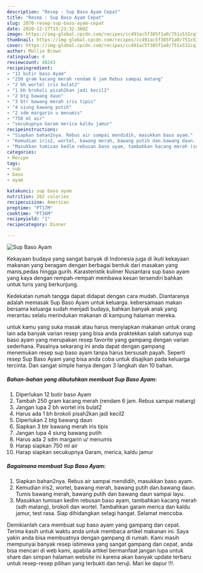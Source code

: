 ```yaml
---
description: "Resep : Sup Baso Ayam Cepat"
title: "Resep : Sup Baso Ayam Cepat"
slug: 2070-resep-sup-baso-ayam-cepat
date: 2020-12-17T15:23:32.300Z
image: https://img-global.cpcdn.com/recipes/cc491ac5f385f1a0/751x532cq70/sup-baso-ayam-foto-resep-utama.jpg
thumbnail: https://img-global.cpcdn.com/recipes/cc491ac5f385f1a0/751x532cq70/sup-baso-ayam-foto-resep-utama.jpg
cover: https://img-global.cpcdn.com/recipes/cc491ac5f385f1a0/751x532cq70/sup-baso-ayam-foto-resep-utama.jpg
author: Mollie Brown
ratingvalue: 4
reviewcount: 48243
recipeingredient:
- "12 butir baso Ayam"
- "250 gram kacang merah rendam 6 jam Rebus sampai matang"
- "2 bh wortel iris bulat2"
- "1 bh brokoli pisah2kan jadi kecil2"
- "2 btg bawang daun"
- "3 btr bawang merah iris tipis"
- "4 siung bawang putih"
- "2 sdm margarin u menumis"
- "750 ml air"
- "secukupnya Garam merica kaldu jamur"
recipeinstructions:
- "Siapkan bahan2nya. Rebus air sampai mendidih, masukkan baso ayam."
- "Kemudian iris2, wortel, bawang merah, bawang putih dan.bawang daun. Tumis bawang merah, bawang putih dan bawang daun sampai layu."
- "Masukkan tumisan kedlm rebusan baso ayam, tambahkan kacang merah (sdh matang), brokoli dan wortel. Tambahkan garam merica dan kaldu jamur, test rasa. Siap dihidangkan selagi hangat. Selamat mencoba."
categories:
- Recipe
tags:
- sup
- baso
- ayam

katakunci: sup baso ayam 
nutrition: 262 calories
recipecuisine: American
preptime: "PT17M"
cooktime: "PT36M"
recipeyield: "1"
recipecategory: Dinner

---
```



![Sup Baso Ayam](https://img-global.cpcdn.com/recipes/cc491ac5f385f1a0/751x532cq70/sup-baso-ayam-foto-resep-utama.jpg)

Kekayaan budaya yang sangat banyak di Indonesia juga di ikuti kekayaan makanan yang beragam dengan berbagai bentuk dari masakan yang manis,pedas hingga gurih. Karasteristik kuliner Nusantara sup baso ayam yang kaya dengan rempah-rempah membawa kesan tersendiri bahkan untuk turis yang berkunjung.




Kedekatan rumah tangga dapat didapat dengan cara mudah. Diantaranya adalah memasak Sup Baso Ayam untuk keluarga. kebersamaan makan bersama keluarga sudah menjadi budaya, bahkan banyak anak yang merantau selalu merindukan makanan di kampung halaman mereka.

untuk kamu yang suka masak atau harus menyiapkan makanan untuk orang lain ada banyak varian resep yang bisa anda praktekkan salah satunya sup baso ayam yang merupakan resep favorite yang gampang dengan varian sederhana. Pasalnya sekarang ini anda dapat dengan gampang menemukan resep sup baso ayam tanpa harus bersusah payah.
Seperti resep Sup Baso Ayam yang bisa anda coba untuk disajikan pada keluarga tercinta. Dan sangat simple hanya dengan 3 langkah dan 10 bahan.


<!--inarticleads1-->

##### Bahan-bahan yang dibutuhkan membuat Sup Baso Ayam:

1. Diperlukan 12 butir baso Ayam
1. Tambah 250 gram kacang merah (rendam 6 jam. Rebus sampai matang)
1. Jangan lupa 2 bh wortel iris bulat2
1. Harus ada 1 bh brokoli pisah2kan jadi kecil2
1. Diperlukan 2 btg bawang daun
1. Siapkan 3 btr bawang merah iris tipis
1. Jangan lupa 4 siung bawang putih
1. Harus ada 2 sdm margarin u/ menumis
1. Harap siapkan 750 ml air
1. Harap siapkan secukupnya Garam, merica, kaldu jamur




<!--inarticleads2-->

##### Bagaimana membuat  Sup Baso Ayam:

1. Siapkan bahan2nya. Rebus air sampai mendidih, masukkan baso ayam.
1. Kemudian iris2, wortel, bawang merah, bawang putih dan.bawang daun. Tumis bawang merah, bawang putih dan bawang daun sampai layu.
1. Masukkan tumisan kedlm rebusan baso ayam, tambahkan kacang merah (sdh matang), brokoli dan wortel. Tambahkan garam merica dan kaldu jamur, test rasa. Siap dihidangkan selagi hangat. Selamat mencoba.




Demikianlah cara membuat sup baso ayam yang gampang dan cepat. Terima kasih untuk waktu anda untuk membaca artikel makanan ini. Saya yakin anda bisa membuatnya dengan gampang di rumah. Kami masih mempunyai banyak resep istimewa yang sangat gampang dan cepat, anda bisa mencari di web kami, apabila artikel bermanfaat jangan lupa untuk share dan simpan halaman website ini karena akan banyak update terbaru untuk resep-resep pilihan yang terbukti dan teruji. Mari ke dapur !!!. 
